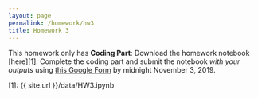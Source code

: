 ```yaml
---
layout: page
permalink: /homework/hw3
title: Homework 3
---
```


This homework only has **Coding Part**: Download the homework notebook [here][1]. Complete the coding part and submit the notebook _with your outputs_ using [this Google Form](https://forms.gle/hUXRTtu7VAuFEPXm8) by midnight November 3, 2019.

[1]: {{ site.url }}/data/HW3.ipynb
